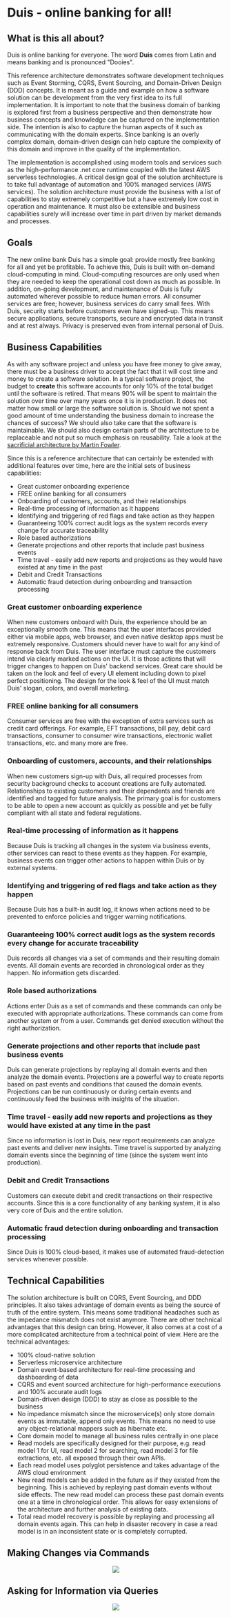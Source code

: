 # Duis - online banking for all!
## What is this all about?
Duis is online banking for everyone. The word <b>Duis</b> comes from Latin and means banking and is pronounced "Dooies".

This reference architecture demonstrates software development techniques such as Event Storming, CQRS, Event Sourcing, and Domain-Driven Design (DDD) concepts. It is meant as a guide and example on how a software solution can be development from the very first idea to its full implementation. It is important to note that the business domain of banking is explored first from a business perspective and then demonstrate how business concepts and knowledge can be captured on the implementation side. The intention is also to capture the human aspects of it such as communicating with the domain experts. Since banking is an overly complex domain, domain-driven design can help capture the complexity of this domain and improve in the quality of the implementation.

The implementation is accomplished using modern tools and services such as the high-performance .net core runtime coupled with the latest AWS serverless technologies. A critical design goal of the solution architecture is to take full advantage of automation and 100% managed services (AWS services). The solution architecture must provide the business with a list of capabilities to stay extremely competitive but a have extremely low cost in operation and maintenance. It must also be extensible and business capabilities surely will increase over time in part driven by market demands and processes.

## Goals
The new online bank Duis has a simple goal: provide mostly free banking for all and yet be profitable. To achieve this, Duis is built with on-demand cloud-computing in mind. Cloud-computing resources are only used when they are needed to keep the operational cost down as much as possible. In addition, on-going development, and maintenance of Duis is fully automated wherever possible to reduce human errors. All consumer services are free; however, business services do carry small fees. With Duis, security starts before customers even have signed-up. This means secure applications, secure transports, secure and encrypted data in transit and at rest always. Privacy is preserved even from internal personal of Duis.

## Business Capabilities
As with any software project and unless you have free money to give away, there must be a business driver to accept the fact that it will cost time and money to create a software solution. In a typical software project, the budget to <b>create</b> this software accounts for only 10% of the total budget until the software is retired. That means 90% will be spent to maintain the solution over time over many years once it is in production. It does not matter how small or large the software solution is. Should we not spent a good amount of time understanding the business domain to increase the chances of success? We should also take care that the software is maintainable. We should also design certain parts of the architecture to be replaceable and not put so much emphasis on reusability. Tale a look at the [sacrificial architecture by Martin Fowler](https://martinfowler.com/bliki/SacrificialArchitecture.html).

Since this is a reference architecture that can certainly be extended with additional features over time, here are the initial sets of business capabilities:

  * Great customer onboarding experience
  * FREE online banking for all consumers
  * Onboarding of customers, accounts, and their relationships
  * Real-time processing of information as it happens
  * Identifying and triggering of red flags and take action as they happen
  * Guaranteeing 100% correct audit logs as the system records every change for accurate traceability
  * Role based authorizations
  * Generate projections and other reports that include past business events
  * Time travel - easily add new reports and projections as they would have existed at any time in the past
  * Debit and Credit Transactions
  * Automatic fraud detection during onboarding and transaction processing

### Great customer onboarding experience
When new customers onboard with Duis, the experience should be an exceptionally smooth one. This means that the user interfaces provided either via mobile apps, web browser, and even native desktop apps must be extremely responsive. Customers should never have to wait for any kind of response back from Duis. The user interface must capture the customers intend via clearly marked actions on the UI. It is those actions that will trigger changes to happen on Duis' backend services. Great care should be taken on the look and feel of every UI element including down to pixel perfect positioning. The design for the look & feel of the UI must match Duis' slogan, colors, and overall marketing. 

### FREE online banking for all consumers
Consumer services are free with the exception of extra services such as credit card offerings. For example, EFT transactions, bill pay, debit card transactions, consumer to consumer wire transactions, electronic wallet transactions, etc. and many more are free.

### Onboarding of customers, accounts, and their relationships
When new customers sign-up with Duis, all required processes from security background checks to account creations are fully automated. Relationships to existing customers and their dependents and friends are identified and tagged for future analysis. The primary goal is for customers to be able to open a new account as quickly as possible and yet be fully compliant with all state and federal regulations.

### Real-time processing of information as it happens
Because Duis is tracking all changes in the system via business events, other services can react to these events as they happen. For example, business events can trigger other actions to happen within Duis or by external systems.

### Identifying and triggering of red flags and take action as they happen
Because Duis has a built-in audit log, it knows when actions need to be prevented to enforce policies and trigger warning notifications.

### Guaranteeing 100% correct audit logs as the system records every change for accurate traceability
Duis records all changes via a set of commands and their resulting domain events. All domain events are recorded in chronological order as they happen. No information gets discarded. 

### Role based authorizations
Actions enter Duis as a set of commands and these commands can only be executed with appropriate authorizations. These commands can come from another system or from a user. Commands get denied execution without the right authorization.

### Generate projections and other reports that include past business events
Duis can generate projections by replaying all domain events and then analyze the domain events. Projections are a powerful way to create reports based on past events and conditions that caused the domain events. Projections can be run continuously or during certain events and continuously feed the business with insights of the situation.

### Time travel - easily add new reports and projections as they would have existed at any time in the past
Since no information is lost in Duis, new report requirements can analyze past events and deliver new insights. Time travel is supported by analyzing domain events since the beginning of time (since the system went into production).

### Debit and Credit Transactions
Customers can execute debit and credit transactions on their respective accounts. Since this is a core functionality of any banking system, it is also very core of Duis and the entire solution. 

### Automatic fraud detection during onboarding and transaction processing
Since Duis is 100% cloud-based, it makes use of automated fraud-detection services whenever possible. 

## Technical Capabilities
The solution architecture is built on CQRS, Event Sourcing, and DDD principles. It also takes advantage of domain events as being the source of truth of the entire system. This means some traditional headaches such as the impedance mismatch does not exist anymore. There are other technical advantages that this design can bring. However, it also comes at a cost of a more complicated architecture from a technical point of view. Here are the technical advantages:

  * 100% cloud-native solution
  * Serverless microservice architecture
  * Domain event-based architecture for real-time processing and dashboarding of data
  * CQRS and event sourced architecture for high-performance executions and 100% accurate audit logs
  * Domain-driven design (DDD) to stay as close as possible to the business
  * No impedance mismatch since the microservice(s) only store domain events as immutable, append only events. This means no need to use any object-relational mappers such as hibernate etc.
  * Core domain model to manage all business rules centrally in one place
  * Read models are specifically designed for their purpose, e.g. read model 1 for UI, read model 2 for searching, read model 3 for file extractions, etc. all exposed through their own APIs.
  * Each read model uses polyglot persistence and takes advantage of the AWS cloud environment
  * New read models can be added in the future as if they existed from the beginning. This is achieved by replaying past domain events without side effects. The new read model can process these past domain events one at a time in chronological order. This allows for easy extensions of the architecture and further analysis of existing data.
  * Total read model recovery is possible by replaying and processing all domain events again. This can help in disaster recovery in case a read model is in an inconsistent state or is completely corrupted.

## Making Changes via Commands
<p align="center">
  <img src="Commands.png">
</p>

## Asking for Information via Queries
<p align="center">
  <img src="Queries.png">
</p>



